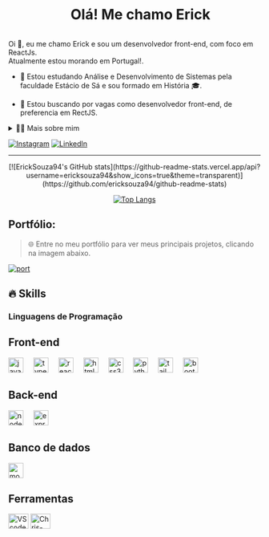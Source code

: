 <!--título-->
<div id="user-content-toc">
  <ul align="center">
    <summary><h1 style="display: inline-block">Olá! Me chamo Erick</h1></summary>
</div>

<!-- Presentation -->
<p>
  Oi 👋, eu me chamo Erick e sou um desenvolvedor front-end, com foco em ReactJs. <br/> Atualmente estou morando em Portugal!.

  - 🌱 Estou estudando Análise e Desenvolvimento de Sistemas pela faculdade Estácio de Sá e sou formado em História 🎓.

  - 🔭 Estou buscando por vagas como desenvolvedor front-end, de preferencia em RectJS.
</p>

<!-- Dropdown -->
<details>
  <summary>👨‍💻 Mais sobre mim</summary>

  - 💬 Me chamo Erick Souza, tenho 30 anos de idade, moro atualmente em Portugal e sou um Desenvolvedor Front-end com foco em desenvolvimento web utilizando ferramentas atuais como React, JavaScript, HTML, CSS, Bootstrap NodeJs e Tailwind. Minha trajetória combina educação tecnológica e programação, permitindo-me criar interfaces modernas e interativas.

- Tenho experiência na criação de aplicações web responsivas e em integração de APIs, sempre buscando aprimorar a acessibilidade e experiência do usuário. Além disso, minha atuação na educação tecnológica me proporcionou habilidades em ensino de programação, metodologias ativas e projetos STEAM. Atualmente, estou focado em aprimorar minhas habilidades como desenvolvedor, explorando React.js, Next.js e arquitetura de software.

- Sempre aberto para novos conhecimentos!
</details>

<!-- Links -->
[![Instagram](https://img.shields.io/badge/Instagram-E4405F?style=for-the-badge&logo=instagram&logoColor=white)](https://www.instagram.com/ericksniks/)
[![LinkedIn](https://img.shields.io/badge/LinkedIn-0077B5?style=for-the-badge&logo=linkedin&logoColor=white)](https://www.linkedin.com/in/ericksouza94/)

---

<!-- GithubStats -->
<div align="center">
  [![ErickSouza94's GitHub stats](https://github-readme-stats.vercel.app/api?username=ericksouza94&show_icons=true&theme=transparent)](https://github.com/ericksouza94/github-readme-stats)
  
  [![Top Langs](https://github-readme-stats.vercel.app/api/top-langs/?username=ericksouza94&show_icons=true&theme=dark)](https://github.com/ericksouza94/github-readme-stats)
</div>

<!-- Portfolio -->
## Portfólio:
>🌐 Entre no meu portfólio para ver meus principais projetos, clicando na imagem abaixo. <br/>
<!-- IMG -->
<p align="left">
  <a href="https://portifolio-erick-souza.vercel.app" target="_blank" rel="noopener noreferrer">
    <img src="https://github.com/user-attachments/assets/407d1c6c-442e-4c1b-be84-caf836490f00" alt="port">
  </a>
</p>

## 🔥 Skills
<!-- Skills: Programming Languages -->
  <div style="flex-basis: 48%;">
    <h3>Linguagens de Programação</h3>
      <h2>Front-end</h2>
        <img src="https://cdn.jsdelivr.net/gh/devicons/devicon/icons/javascript/javascript-original.svg" height="30" alt="javascript logo"  />
        <img width="12" />
        <img src="https://cdn.jsdelivr.net/gh/devicons/devicon/icons/typescript/typescript-original.svg" height="30" alt="typescript logo"  />
        <img width="12" />
        <img src="https://cdn.jsdelivr.net/gh/devicons/devicon/icons/react/react-original.svg" height="30" alt="react logo"  />
        <img width="12" />
        <img src="https://cdn.jsdelivr.net/gh/devicons/devicon/icons/html5/html5-original.svg" height="30" alt="html5 logo"  />
        <img width="12" />
        <img src="https://cdn.jsdelivr.net/gh/devicons/devicon/icons/css3/css3-original.svg" height="30" alt="css3 logo"  />
        <img width="12" />
        <img src="https://cdn.jsdelivr.net/gh/devicons/devicon/icons/python/python-original.svg" height="30" alt="python logo"  />
        <img width="12" />
        <img src="https://skillicons.dev/icons?i=tailwind" height="30" alt="tailwindcss logo"  />
        <img width="12" />
        <img src="https://cdn.jsdelivr.net/gh/devicons/devicon/icons/bootstrap/bootstrap-original.svg" height="30" alt="bootstrap logo"  />
        <img width="12" />
      <h2>Back-end</h2>
        <img src="https://cdn.jsdelivr.net/gh/devicons/devicon/icons/nodejs/nodejs-original.svg" height="30" alt="nodejs logo"  />
        <img width="12" />
        <img src="https://skillicons.dev/icons?i=express" height="30" alt="express logo"  />
        <img width="12" />
      <h2>Banco de dados</h2>
        <img src="https://cdn.jsdelivr.net/gh/devicons/devicon/icons/mongodb/mongodb-original.svg" height="30" alt="mongodb logo"  />
      <h2>Ferramentas</h2>
        <img align="center" alt="VScode" height="30" width="40" src="https://cdn.jsdelivr.net/gh/devicons/devicon/icons/vscode/vscode-original.svg">
        <img align="center" alt="Chris-AWS" height="30" width="40" src="https://cdn.jsdelivr.net/gh/devicons/devicon/icons/git/git-original.svg">
  </div>

